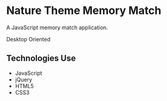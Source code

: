 # Nature Theme Memory Match
A JavaScript memory match application.
 
 
 Desktop Oriented
## Technologies Use

- JavaScript
- jQuery
- HTML5
- CSS3

